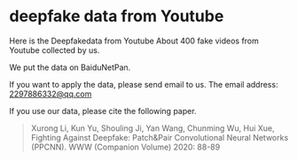 # deepfake data from Youtube
Here is the Deepfakedata from Youtube
About 400 fake videos from Youtube collected by us.

We put the data on BaiduNetPan.

If you want to apply the data, please send email to us.
The email address: 2297886332@qq.com



If you use our data, please cite the following paper.


>Xurong Li, Kun Yu, Shouling Ji, Yan Wang, Chunming Wu, Hui Xue,
Fighting Against Deepfake: Patch&Pair Convolutional Neural Networks (PPCNN). WWW (Companion Volume) 2020: 88-89


